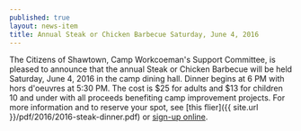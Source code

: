 ```yaml
---
published: true
layout: news-item
title: Annual Steak or Chicken Barbecue Saturday, June 4, 2016
---
```


The Citizens of Shawtown, Camp Workcoeman's Support Committee, is pleased to announce that the annual Steak or Chicken Barbecue will be held Saturday, June 4, 2016 in the camp dining hall. Dinner begins at 6 PM with hors d'oeuvres at 5:30 PM. The cost is $25 for adults and $13 for children 10 and under with all proceeds benefiting camp improvement projects. For more information and to reserve your spot, see [this flier]({{ site.url }}/pdf/2016/2016-steak-dinner.pdf) or [sign-up online](http://www.ctrivers.org/Event.aspx?id=14694).
